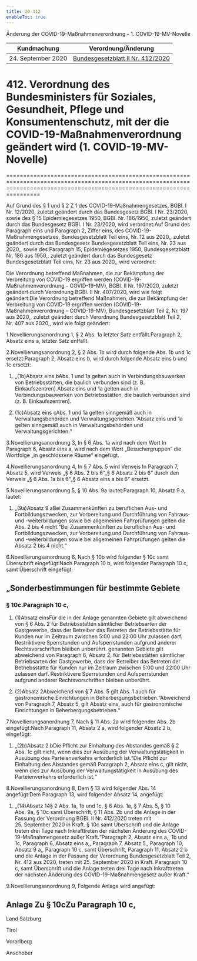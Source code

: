 ```yaml
---
title: 20-412
enableToc: true
---
```


Änderung der COVID-19-Maßnahmenverordnung - 1. COVID-19-MV-Novelle

| Kundmachung   | Verordnung/Änderung |
|:-------------:|:----------------:|
| 24. September 2020 | [Bundesgesetzblatt II Nr. 412/2020](https://www.ris.bka.gv.at/eli/bgbl/II/2020/412) |

# 412\. Verordnung des Bundesministers für Soziales, Gesundheit, Pflege und Konsumentenschutz, mit der die COVID-19-Maßnahmenverordnung geändert wird (1. COVID-19-MV-Novelle)
============================================================================================================================================================================

Auf Grund des § 1 und § 2 Z 1 des COVID-19-Maßnahmengesetzes, BGBl. I Nr. 12/2020, zuletzt geändert durch das Bundesgesetz BGBl. I Nr. 23/2020, sowie des § 15 Epidemiegesetzes 1950, BGBl. Nr. 186/1950, zuletzt geändert durch das Bundesgesetz BGBl. I Nr. 23/2020, wird verordnet:Auf Grund des Paragraph eins und Paragraph 2, Ziffer eins, des COVID-19-Maßnahmengesetzes, Bundesgesetzblatt Teil eins, Nr. 12 aus 2020,, zuletzt geändert durch das Bundesgesetz Bundesgesetzblatt Teil eins, Nr. 23 aus 2020,, sowie des Paragraph 15, Epidemiegesetzes 1950, Bundesgesetzblatt Nr. 186 aus 1950,, zuletzt geändert durch das Bundesgesetz Bundesgesetzblatt Teil eins, Nr. 23 aus 2020,, wird verordnet:

Die Verordnung betreffend Maßnahmen, die zur Bekämpfung der Verbreitung von COVID-19 ergriffen werden (COVID-19-Maßnahmenverordnung – COVID-19-MV), BGBl. II Nr. 197/2020, zuletzt geändert durch Verordnung BGBl. II Nr. 407/2020, wird wie folgt geändert:Die Verordnung betreffend Maßnahmen, die zur Bekämpfung der Verbreitung von COVID-19 ergriffen werden (COVID-19-Maßnahmenverordnung – COVID-19-MV), Bundesgesetzblatt Teil 2, Nr. 197 aus 2020,, zuletzt geändert durch Verordnung Bundesgesetzblatt Teil 2, Nr. 407 aus 2020,, wird wie folgt geändert:

1.Novellierungsanordnung 1, § 2 Abs. 1a letzter Satz entfällt.Paragraph 2, Absatz eins a, letzter Satz entfällt.

2.Novellierungsanordnung 2, § 2 Abs. 1b wird durch folgende Abs. 1b und 1c ersetzt:Paragraph 2, Absatz eins b, wird durch folgende Absatz eins b und 1c ersetzt:

1.  „(1b)Absatz eins bAbs. 1 und 1a gelten auch in Verbindungsbauwerken von Betriebsstätten, die baulich verbunden sind (z. B. Einkaufszentren).Absatz eins und 1a gelten auch in Verbindungsbauwerken von Betriebsstätten, die baulich verbunden sind (z. B. Einkaufszentren).
    
2.  (1c)Absatz eins cAbs. 1 und 1a gelten sinngemäß auch in Verwaltungsbehörden und Verwaltungsgerichten.“Absatz eins und 1a gelten sinngemäß auch in Verwaltungsbehörden und Verwaltungsgerichten.“
    

3.Novellierungsanordnung 3, In § 6 Abs. 1a wird nach dem Wort In Paragraph 6, Absatz eins a, wird nach dem Wort „Besuchergruppen“ die Wortfolge „in geschlossene Räume“ eingefügt.

4.Novellierungsanordnung 4, In § 7 Abs. 5 wird Verweis In Paragraph 7, Absatz 5, wird Verweis „§ 6 Abs. 2 bis 6“„§ 6 Absatz 2 bis 6“ durch den Verweis „§ 6 Abs. 1a bis 6“„§ 6 Absatz eins a bis 6“ ersetzt.

5.Novellierungsanordnung 5, § 10 Abs. 9a lautet:Paragraph 10, Absatz 9 a, lautet:

1.  „(9a)Absatz 9 aBei Zusammenkünften zu beruflichen Aus- und Fortbildungszwecken, zur Vorbereitung und Durchführung von Fahraus- und -weiterbildungen sowie bei allgemeinen Fahrprüfungen gelten die Abs. 2 bis 4 nicht.“Bei Zusammenkünften zu beruflichen Aus- und Fortbildungszwecken, zur Vorbereitung und Durchführung von Fahraus- und -weiterbildungen sowie bei allgemeinen Fahrprüfungen gelten die Absatz 2 bis 4 nicht.“
    

6.Novellierungsanordnung 6, Nach § 10b wird folgender § 10c samt Überschrift eingefügt:Nach Paragraph 10 b, wird folgender Paragraph 10 c, samt Überschrift eingefügt:

„Sonderbestimmungen für bestimmte Gebiete
-----------------------------------------

### § 10c.Paragraph 10 c,

1.  (1)Absatz einsFür die in der Anlage genannten Gebiete gilt abweichend von § 6 Abs. 2 für Betriebsstätten sämtlicher Betriebsarten der Gastgewerbe, dass der Betreiber das Betreten der Betriebsstätte für Kunden nur im Zeitraum zwischen 5:00 und 22:00 Uhr zulassen darf. Restriktivere Sperrstunden und Aufsperrstunden aufgrund anderer Rechtsvorschriften bleiben unberührt. genannten Gebiete gilt abweichend von Paragraph 6, Absatz 2, für Betriebsstätten sämtlicher Betriebsarten der Gastgewerbe, dass der Betreiber das Betreten der Betriebsstätte für Kunden nur im Zeitraum zwischen 5:00 und 22:00 Uhr zulassen darf. Restriktivere Sperrstunden und Aufsperrstunden aufgrund anderer Rechtsvorschriften bleiben unberührt.
    
2.  (2)Absatz 2Abweichend von § 7 Abs. 5 gilt Abs. 1 auch für gastronomische Einrichtungen in Beherbergungsbetrieben.“Abweichend von Paragraph 7, Absatz 5, gilt Absatz eins, auch für gastronomische Einrichtungen in Beherbergungsbetrieben.“
    

7.Novellierungsanordnung 7, Nach § 11 Abs. 2a wird folgender Abs. 2b eingefügt:Nach Paragraph 11, Absatz 2 a, wird folgender Absatz 2 b, eingefügt:

1.  „(2b)Absatz 2 bDie Pflicht zur Einhaltung des Abstandes gemäß § 2 Abs. 1c gilt nicht, wenn dies zur Ausübung der Verwaltungstätigkeit in Ausübung des Parteienverkehrs erforderlich ist.“Die Pflicht zur Einhaltung des Abstandes gemäß Paragraph 2, Absatz eins c, gilt nicht, wenn dies zur Ausübung der Verwaltungstätigkeit in Ausübung des Parteienverkehrs erforderlich ist.“
    

8.Novellierungsanordnung 8, Dem § 13 wird folgender Abs. 14 angefügt:Dem Paragraph 13, wird folgender Absatz 14, angefügt:

1.  „(14)Absatz 14§ 2 Abs. 1a, 1b und 1c, § 6 Abs. 1a, § 7 Abs. 5, § 10 Abs. 9a, § 10c samt Überschrift, § 11 Abs. 2b und die Anlage in der Fassung der Verordnung BGBl. II Nr. 412/2020 treten mit 25. September 2020 in Kraft. § 10c samt Überschrift und die Anlage treten drei Tage nach Inkrafttreten der nächsten Änderung des COVID-19-Maßnahmengesetz außer Kraft.“Paragraph 2, Absatz eins a,, 1b und 1c, Paragraph 6, Absatz eins a,, Paragraph 7, Absatz 5,, Paragraph 10, Absatz 9 a,, Paragraph 10 c, samt Überschrift, Paragraph 11, Absatz 2 b und die Anlage in der Fassung der Verordnung Bundesgesetzblatt Teil 2, Nr. 412 aus 2020, treten mit 25. September 2020 in Kraft. Paragraph 10 c, samt Überschrift und die Anlage treten drei Tage nach Inkrafttreten der nächsten Änderung des COVID-19-Maßnahmengesetz außer Kraft.“
    

9.Novellierungsanordnung 9, Folgende Anlage wird angefügt:

Anlage Zu § 10cZu Paragraph 10 c,
---------------------------------

Land Salzburg

Tirol

Vorarlberg

Anschober